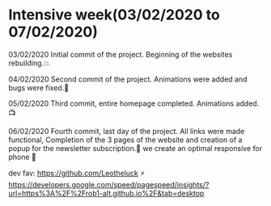 # Intensive week(03/02/2020 to 07/02/2020)

03/02/2020
Initial commit of the project. Beginning of the websites rebuilding.💥

04/02/2020
Second commit of the project. Animations were added and bugs were fixed.🔨

05/02/2020
Third commit, entire homepage completed. Animations added.📺

06/02/2020
Fourth commit, last day of the project. All links were made functional, Completion of the 3 pages of the website and creation of a popup for the newsletter subscription.🔋
we create an optimal responsive for phone 📱

dev fav: https://github.com/Leotheluck
⚡️ https://developers.google.com/speed/pagespeed/insights/?url=https%3A%2F%2Frob1-alt.github.io%2F&tab=desktop
